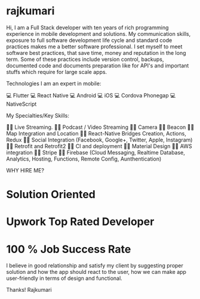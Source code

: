 rajkumari
=========

Hi, I am a Full Stack developer with ten years of rich programming experience in mobile development and solutions. My communication skills, exposure to full software development life cycle and standard code practices makes me a better software professional.
I set myself to meet software best practices, that save time, money and reputation in the long term. Some of these practices include version control, backups, documented code and documents preparation like for API's and important stuffs which require for large scale apps.

Technologies I am an expert in mobile:

💻 Flutter
💻 React Native
💻 Android 
💻 iOS 
💻 Cordova Phonegap
💻 NativeScript

My Specialties/Key Skills:

👩‍💻 Live Streaming.
👩‍💻 Podcast / Video Streaming
👩‍💻  Camera
👩‍💻  Beacon
👩‍💻  Map Integration and Location
👩‍💻 React-Native Bridges Creation, Actions, Redux
👩‍💻  Social Integration (Facebook, Google+, Twitter, Apple, Instagram)
👩‍💻  Retrofit and Retrofit2
👩‍💻  CI and deployment
👩‍💻  Material Design
👩‍💻 AWS integration
👩‍💻  Stripe 
👩‍💻  Firebase (Cloud Messaging, Realtime Database, Analytics, Hosting, Functions, Remote Config, Aunthentication)


WHY HIRE ME?

# Solution Oriented
# Upwork Top Rated Developer
# 100 % Job Success Rate


I believe in good relationship and satisfy my client by suggesting proper solution and how the app should react to the user, how we can make app user-friendly in terms of design and functional.



Thanks!
Rajkumari
